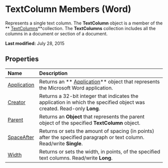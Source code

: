 
# TextColumn Members (Word)
Represents a single text column. The  **TextColumn** object is a member of the ** [TextColumns](00b62c93-db7d-00b9-cc84-9a21e427d0cd.md)**collection. The  **TextColumns** collection includes all the columns in a document or section of a document.

 **Last modified:** July 28, 2015


## Properties



|**Name**|**Description**|
|:-----|:-----|
| [Application](d2ad2995-252b-bdc8-aa3a-7030b2d6965e.md)|Returns an  ** [Application](d1cf6f8f-4e88-bf01-93b4-90a83f79cb44.md)** object that represents the Microsoft Word application.|
| [Creator](212586eb-93ac-e892-9890-310f18e2e6ca.md)|Returns a 32-bit integer that indicates the application in which the specified object was created. Read-only  **Long**.|
| [Parent](1f22a4e8-d238-7755-1ec5-2d53e43a1b22.md)|Returns an  **Object** that represents the parent object of the specified **TextColumn** object.|
| [SpaceAfter](95b77d91-e13a-c6d3-f8c3-069c81b39cb1.md)|Returns or sets the amount of spacing (in points) after the specified paragraph or text column. Read/write  **Single**.|
| [Width](4050636e-0721-56b2-7a63-3f56906e3ca6.md)|Returns or sets the width, in points, of the specified text columns. Read/write  **Long**.|
